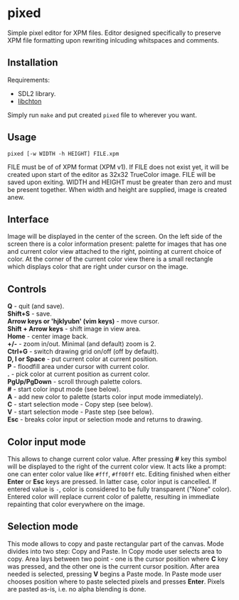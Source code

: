 pixed
=====

Simple pixel editor for XPM files.
Editor designed specifically to preserve XPM file formatting upon rewriting inlcuding whitspaces and comments.

Installation
------------

Requirements:

* SDL2 library.
* [libchton](https://github.com/umi0451/libchthon)

Simply run `make` and put created `pixed` file to wherever you want.

Usage
-----
	pixed [-w WIDTH -h HEIGHT] FILE.xpm

FILE must be of of XPM format (XPM v1).
If FILE does not exist yet, it will be created upon start of the editor as 32x32 TrueColor image.
FILE will be saved upon exiting.
WIDTH and HEIGHT must be greater than zero and must be present together. When width and height are supplied, image is created anew.

Interface
---------
Image will be displayed in the center of the screen.
On the left side of the screen there is a color information present: palette for images that has one and current color view attached to the right, pointing at current choice of color.
At the corner of the current color view there is a small rectangle which displays color that are right under cursor on the image.

Controls
--------
**Q** - quit (and save).  
**Shift+S** - save.  
**Arrow keys or 'hjklyubn' (vim keys)** - move cursor.  
**Shift + Arrow keys** - shift image in view area.  
**Home** - center image back.  
**+/-** - zoom in/out. Minimal (and default) zoom is 2.  
**Ctrl+G** - switch drawing grid on/off (off by default).  
**D, I or Space** - put current color at current position.  
**P** - floodfill area under cursor with current color.  
**.** - pick color at current position as current color.  
**PgUp/PgDown** - scroll through palette colors.  
**\#** - start color input mode (see below).  
**A** - add new color to palette (starts color input mode immediately).  
**C** - start selection mode - Copy step (see below).  
**V** - start selection mode - Paste step (see below).  
**Esc** - breaks color input or selection mode and returns to drawing.  

Color input mode
----------------
This allows to change current color value.
After pressing **#** key this symbol will be displayed to the right of the current color view. It acts like a prompt: one can enter color value like `#fff`, `#ff00ff` etc.
Editing finished when either **Enter** or **Esc** keys are pressed. In latter case, color input is cancelled.
If entered value is `-`, color is considered to be fully transparent ("None" color).
Entered color will replace current color of palette, resulting in immediate repainting that color everywhere on the image.

Selection mode
--------------

This mode allows to copy and paste rectangular part of the canvas. Mode divides into two step: Copy and Paste. In Copy mode user selects area to copy. Area lays between two point - one is the cursor position where **C** key was pressed, and the other one is the current cursor position. After area needed is selected, pressing **V** begins a Paste mode. In Paste mode user chooses position where to paste selected pixels and presses **Enter**. Pixels are pasted as-is, i.e. no alpha blending is done.
